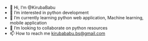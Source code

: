 - 👋 Hi, I’m @KirubaBabu
- 👀 I’m interested in python development
- 🌱 I’m currently learning python web application, Machine learning, mobile application
- 💞️ I’m looking to collaborate on python resources
- 📫 How to reach me kirubababu.bs@gmail.com

<!---
KirubaBabu/KirubaBabu is a ✨ special ✨ repository because its `README.md` (this file) appears on your GitHub profile.
You can click the Preview link to take a look at your changes.
--->
